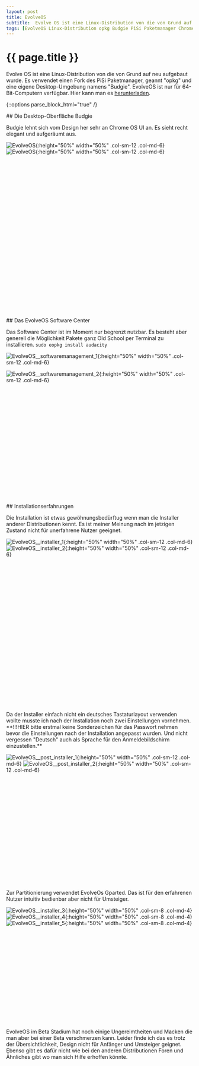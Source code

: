 ```yaml
---
layout: post
title: EvolveOS
subtitle:  Evolve OS ist eine Linux-Distribution von die von Grund auf neu aufgebaut wurde. Es verwendet einen Fork des PiSi Paketmanager, geannt "opkg" und eine eigene Desktop-Umgebung namens "Budgie". EvolveOS ist nur für 64-Bit-Computern verfügbar.
tags: [EvolveOS Linux-Distribution opkg Budgie PiSi Paketmanager Chrome OS Installationserfahrungen]
---
```

# {{ page.title }}
Evolve OS ist eine Linux-Distribution von die von Grund auf neu aufgebaut wurde. Es verwendet einen Fork des PiSi Paketmanager, geannt "opkg" und eine eigene Desktop-Umgebung namens "Budgie". EvolveOS ist nur für 64-Bit-Computern verfügbar. Hier kann man es [herunterladen](httpss://evolve-os.com/download/).

{::options parse_block_html="true" /}
<div style="min-height: 550px">
## Die Desktop-Oberfläche Budgie

Budgie lehnt sich vom Design her sehr an Chrome OS UI an. Es sieht recht elegant und aufgeräumt aus.

![EvolveOS](https://www.elastic2ls.com/wp-content/uploads/2015/04/EvolveOS_1.png){:height="50%" width="50%" .col-sm-12 .col-md-6}
![EvolveOS](https://www.elastic2ls.com/wp-content/uploads/2015/04/EvolveOS_2.png){:height="50%" width="50%" .col-sm-12 .col-md-6}
</div>



<div style="min-height: 500px">
## Das EvolveOS Software Center

Das Software Center ist im Moment nur begrenzt nutzbar. Es besteht aber generell die Möglichkeit Pakete ganz Old School per Terminal zu installieren. `sudo eopkg install audacity`

![EvolveOS__softwaremanagement_1](https://www.elastic2ls.com/wp-content/uploads/2015/04/EvolveOS__softwaremanagement_1-1024x614.png){:height="50%" width="50%" .col-sm-12 .col-md-6}

![EvolveOS__softwaremanagement_2](https://www.elastic2ls.com/wp-content/uploads/2015/04/EvolveOS__softwaremanagement_2-1024x616.png){:height="50%" width="50%" .col-sm-12 .col-md-6}
</div>

<div style="min-height: 560px">
## Installationserfahrungen

Die Installation ist etwas gewöhnungsbedürftug wenn man die Installer anderer Distributionen kennt. Es ist meiner Meinung nach im jetzigen Zustand nicht für unerfahrene Nutzer geeignet.

![EvolveOS__installer_1](https://www.elastic2ls.com/wp-content/uploads/2015/04/EvolveOS__installer_1.png){:height="50%" width="50%" .col-sm-12 .col-md-6}
![EvolveOS__installer_2](https://www.elastic2ls.com/wp-content/uploads/2015/04/EvolveOS__installer_2.png){:height="50%" width="50%" .col-sm-12 .col-md-6}
</div>

<div style="min-height: 480px">
Da der Installer einfach nicht ein deutsches Tastaturlayout verwenden wollte musste ich nach der Installation noch zwei Einstellungen vornehmen. **!!!HIER bitte erstmal keine Sonderzeichen für das Passwort nehmen bevor die Einstellungen nach der Installation angepasst wurden. Und nicht vergessen "Deutsch" auch als Sprache für den Anmeldebildschirm einzustellen.**

 ![EvolveOS__post_installer_1](https://www.elastic2ls.com/wp-content/uploads/2015/04/EvolveOS__post_installer_1-1024x614.png){:height="50%" width="50%" .col-sm-12 .col-md-6}
 ![EvolveOS__post_installer_2](https://www.elastic2ls.com/wp-content/uploads/2015/04/EvolveOS__post_installer_2-1024x613.png){:height="50%" width="50%" .col-sm-12 .col-md-6}
</div>

<div style="min-height: 360px">
 Zur Partitionierung verwendet EvolveOs Gparted. Das ist für den erfahrenen Nutzer intuitiv bedienbar aber nicht für Umsteiger.

 ![EvolveOS__installer_3](https://www.elastic2ls.com/wp-content/uploads/2015/04/EvolveOS__installer_3.png){:height="50%" width="50%" .col-sm-8 .col-md-4} ![EvolveOS__installer_4](https://www.elastic2ls.com/wp-content/uploads/2015/04/EvolveOS__installer_4.png){:height="50%" width="50%" .col-sm-8 .col-md-4} ![EvolveOS__installer_5](https://www.elastic2ls.com/wp-content/uploads/2015/04/EvolveOS__installer_5.png){:height="50%" width="50%" .col-sm-8 .col-md-4}
</div>

 EvolveOS im Beta Stadium hat noch einige Ungereimtheiten und Macken die man aber bei einer Beta verschmerzen kann. Leider finde ich das es trotz der Übersichtlichkeit, Design nicht für Anfänger und Umsteiger geignet. Ebenso gibt es dafür nicht wie bei den anderen Distributionen Foren und Ähnliches gibt wo man sich Hilfe erhoffen könnte.
